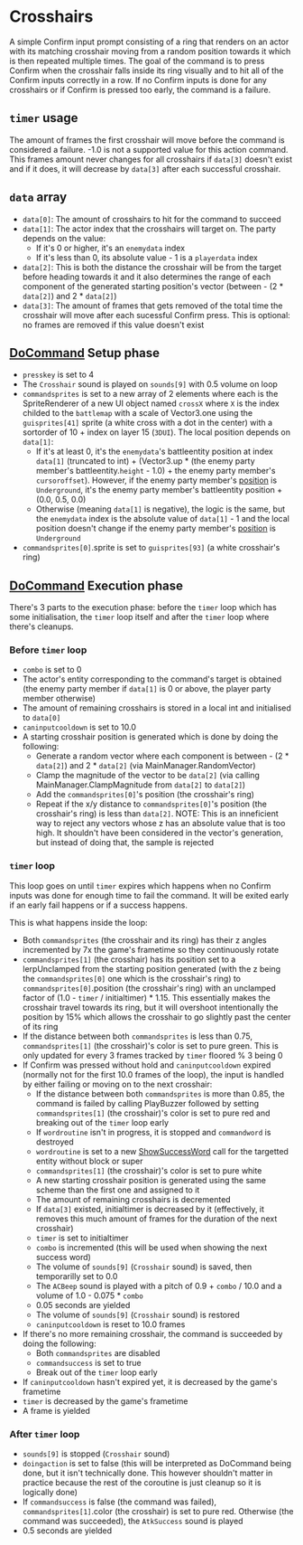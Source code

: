 # Crosshairs
A simple Confirm input prompt consisting of a ring that renders on an actor with its matching crosshair moving from a random position towards it which is then repeated multiple times. The goal of the command is to press Confirm when the crosshair falls inside its ring visually and to hit all of the Confirm inputs correctly in a row. If no Confirm inputs is done for any crosshairs or if Confirm is pressed too early, the command is a failure.

## `timer` usage
The amount of frames the first crosshair will move before the command is considered a failure. -1.0 is not a supported value for this action command. This frames amount never changes for all crosshairs if `data[3]` doesn't exist and if it does, it will decrease by `data[3]` after each successful crosshair.

## `data` array

- `data[0]`: The amount of crosshairs to hit for the command to succeed
- `data[1]`: The actor index that the crosshairs will target on. The party depends on the value:
    - If it's 0 or higher, it's an `enemydata` index
    - If it's less than 0, its absolute value - 1 is a `playerdata` index
- `data[2]`: This is both the distance the crosshair will be from the target before heading towards it and it also determines the range of each component of the generated starting position's vector (between - (2 * `data[2]`) and 2 * `data[2]`)
- `data[3]`: The amount of frames that gets removed of the total time the crosshair will move after each sucessful Confirm press. This is optional: no frames are removed if this value doesn't exist

## [DoCommand](../DoCommand.md) Setup phase

- `presskey` is set to 4
- The `Crosshair` sound is played on `sounds[9]` with 0.5 volume on loop
- `commandsprites` is set to a new array of 2 elements where each is the SpriteRenderer of a new UI object named `crossX` where `X` is the index childed to the `battlemap` with a scale of Vector3.one using the `guisprites[41]` sprite (a white cross with a dot in the center) with a sortorder of 10 + index on layer 15 (`3DUI`). The local position depends on `data[1]`:
    - If it's at least 0, it's the `enemydata`'s battleentity position at index `data[1]` (truncated to int) + (Vector3.up * (the enemy party member's battleentity.`height` - 1.0) + the enemy party member's `cursoroffset`). However, if the enemy party member's [position](../Actors%20states/BattlePosition.md) is `Underground`, it's the enemy party member's battleentity position + (0.0, 0.5, 0.0)
    - Otherwise (meaning `data[1]` is negative), the logic is the same, but the `enemydata` index is the absolute value of `data[1]` - 1 and the local position doesn't change if the enemy party member's [position](../Actors%20states/BattlePosition.md) is `Underground`
- `commandsprites[0]`.sprite is set to `guisprites[93]` (a white crosshair's ring)

## [DoCommand](../DoCommand.md) Execution phase
There's 3 parts to the execution phase: before the `timer` loop which has some initialisation, the `timer` loop itself and after the `timer` loop where there's cleanups.

### Before `timer` loop

- `combo` is set to 0
- The actor's entity corresponding to the command's target is obtained (the enemy party member if `data[1]` is 0 or above, the player party member otherwise)
- The amount of remaining crosshairs is stored in a local int and initialised to `data[0]`
- `caninputcooldown` is set to 10.0
- A starting crosshair position is generated which is done by doing the following:
    - Generate a random vector where each component is between - (2 * `data[2]`) and 2 * `data[2]` (via MainManager.RandomVector)
    - Clamp the magnitude of the vector to be `data[2]` (via calling MainManager.ClampMagnitude from `data[2]` to `data[2]`)
    - Add the `commandsprites[0]`'s position (the crosshair's ring)
    - Repeat if the x/y distance to `commandsprites[0]`'s position (the crosshair's ring) is less than `data[2]`. NOTE: This is an inneficient way to reject any vectors whose z has an absolute value that is too high. It shouldn't have been considered in the vector's generation, but instead of doing that, the sample is rejected

### `timer` loop
This loop goes on until `timer` expires which happens when no Confirm inputs was done for enough time to fail the command. It will be exited early if an early fail happens or if a success happens.

This is what happens inside the loop:

- Both `commandsprites` (the crosshair and its ring) has their z angles incremented by 7x the game's frametime so they continuously rotate
- `commandsprites[1]` (the crosshair) has its position set to a lerpUnclamped from the starting position generated (with the z being the `commandsprites[0]` one which is the crosshair's ring) to `commandsprites[0]`.position (the crosshair's ring) with an unclamped factor of (1.0 - `timer` / initialtimer) * 1.15. This essentially makes the crosshair travel towards its ring, but it will overshoot intentionally the position by 15% which allows the crosshair to go slightly past the center of its ring
- If the distance between both `commandsprites` is less than 0.75, `commandsprites[1]` (the crosshair)'s color is set to pure green. This is only updated for every 3 frames tracked by `timer` floored % 3 being 0
- If Confirm was pressed without hold and `caninputcooldown` expired (normally not for the first 10.0 frames of the loop), the input is handled by either failing or moving on to the next crosshair:
    - If the distance between both `commandsprites` is more than 0.85, the command is failed by calling PlayBuzzer followed by setting `commandsprites[1]` (the crosshair)'s color is set to pure red and breaking out of the `timer` loop early
    - If `wordroutine` isn't in progress, it is stopped and `commandword` is destroyed
    - `wordroutine` is set to a new [ShowSuccessWord](../Visual%20rendering/ShowSuccessWord.md) call for the targetted entity without block or super
    - `commandsprites[1]` (the crosshair)'s color is set to pure white
    - A new starting crosshair position is generated using the same scheme than the first one and assigned to it
    - The amount of remaining crosshairs is decremented
    - If `data[3]` existed, initialtimer is decreased by it (effectively, it removes this much amount of frames for the duration of the next crosshair)
    - `timer` is set to initialtimer
    - `combo` is incremented (this will be used when showing the next success word)
    - The volume of `sounds[9]` (`Crosshair` sound) is saved, then temporarilly set to 0.0
    - The `ACBeep` sound is played with a pitch of 0.9 + `combo` / 10.0 and a volume of 1.0 - 0.075 * `combo`
    - 0.05 seconds are yielded
    - The volume of `sounds[9]` (`Crosshair` sound) is restored
    - `caninputcooldown` is reset to 10.0 frames
- If there's no more remaining crosshair, the command is succeeded by doing the following:
    - Both `commandsprites` are disabled
    - `commandsuccess` is set to true
    - Break out of the `timer` loop early
- If `caninputcooldown` hasn't expired yet, it is decreased by the game's frametime
- `timer` is decreased by the game's frametime
- A frame is yielded

### After `timer` loop

- `sounds[9]` is stopped (`Crosshair` sound)
- `doingaction` is set to false (this will be interpreted as DoCommand being done, but it isn't technically done. This however shouldn't matter in practice because the rest of the coroutine is just cleanup so it is logically done)
- If `commandsuccess` is false (the command was failed), `commandsprites[1]`.color (the crosshair) is set to pure red. Otherwise (the command was succeeded), the `AtkSuccess` sound is played
- 0.5 seconds are yielded
